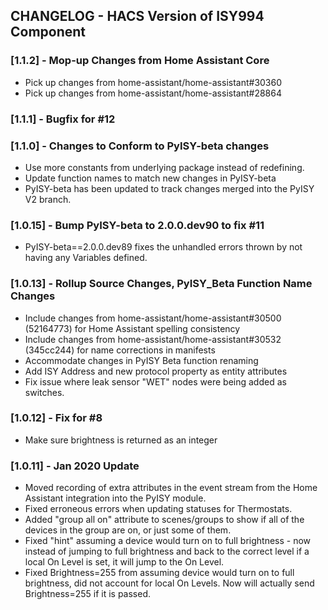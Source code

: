## CHANGELOG - HACS Version of ISY994 Component

### [1.1.2] - Mop-up Changes from Home Assistant Core

- Pick up changes from home-assistant/home-assistant#30360
- Pick up changes from home-assistant/home-assistant#28864

### [1.1.1] - Bugfix for #12

### [1.1.0] - Changes to Conform to PyISY-beta changes

- Use more constants from underlying package instead of redefining.
- Update function names to match new changes in PyISY-beta
- PyISY-beta has been updated to track changes merged into the PyISY V2 branch.

### [1.0.15] - Bump PyISY-beta to 2.0.0.dev90 to fix #11

- PyISY-beta==2.0.0.dev89 fixes the unhandled errors thrown by not having any Variables defined.

### [1.0.13] - Rollup Source Changes, PyISY_Beta Function Name Changes

- Include changes from home-assistant/home-assistant#30500 (52164773) for Home Assistant spelling consistency
- Include changes from home-assistant/home-assistant#30532 (345cc244) for name corrections in manifests
- Accommodate changes in PyISY Beta function renaming
- Add ISY Address and new protocol property as entity attributes
- Fix issue where leak sensor "WET" nodes were being added as switches.

### [1.0.12] - Fix for #8

- Make sure brightness is returned as an integer

### [1.0.11] - Jan 2020 Update

- Moved recording of extra attributes in the event stream from the Home Assistant integration into the PyISY module.
- Fixed erroneous errors when updating statuses for Thermostats.
- Added "group all on" attribute to scenes/groups to show if all of the devices in the group are on, or just some of them.
- Fixed "hint" assuming a device would turn on to full brightness - now instead of jumping to full brightness and back to the correct level if a local On Level is set, it will jump to the On Level.
- Fixed Brightness=255 from assuming device would turn on to full brightness, did not account for local On Levels. Now will actually send Brightness=255 if it is passed.

